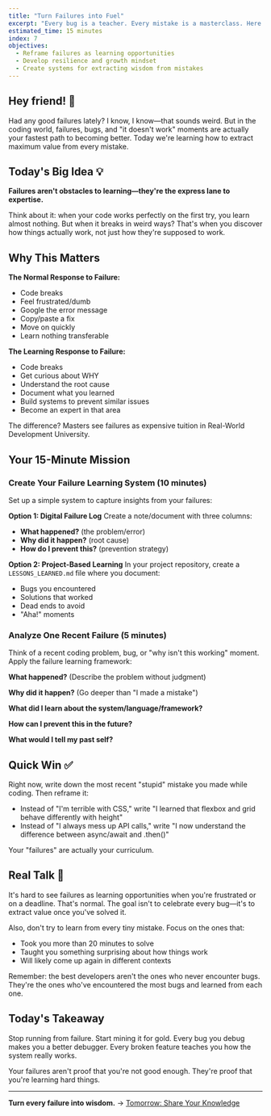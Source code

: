 ```yaml
---
title: "Turn Failures into Fuel"
excerpt: "Every bug is a teacher. Every mistake is a masterclass. Here's how to learn from both."
estimated_time: 15 minutes
index: 7
objectives:
  - Reframe failures as learning opportunities
  - Develop resilience and growth mindset
  - Create systems for extracting wisdom from mistakes
---
```


## Hey friend! 👋

Had any good failures lately? I know, I know—that sounds weird. But in the coding world, failures, bugs, and "it doesn't work" moments are actually your fastest path to becoming better. Today we're learning how to extract maximum value from every mistake.

## Today's Big Idea 💡

**Failures aren't obstacles to learning—they're the express lane to expertise.**

Think about it: when your code works perfectly on the first try, you learn almost nothing. But when it breaks in weird ways? That's when you discover how things actually work, not just how they're supposed to work.

## Why This Matters

**The Normal Response to Failure:**
- Code breaks
- Feel frustrated/dumb
- Google the error message
- Copy/paste a fix
- Move on quickly
- Learn nothing transferable

**The Learning Response to Failure:**
- Code breaks
- Get curious about WHY
- Understand the root cause
- Document what you learned
- Build systems to prevent similar issues
- Become an expert in that area

The difference? Masters see failures as expensive tuition in Real-World Development University.

## Your 15-Minute Mission

### Create Your Failure Learning System (10 minutes)

Set up a simple system to capture insights from your failures:

**Option 1: Digital Failure Log**
Create a note/document with three columns:
- **What happened?** (the problem/error)
- **Why did it happen?** (root cause)
- **How do I prevent this?** (prevention strategy)

**Option 2: Project-Based Learning**
In your project repository, create a `LESSONS_LEARNED.md` file where you document:
- Bugs you encountered
- Solutions that worked
- Dead ends to avoid
- "Aha!" moments

### Analyze One Recent Failure (5 minutes)

Think of a recent coding problem, bug, or "why isn't this working" moment. Apply the failure learning framework:

**What happened?** (Describe the problem without judgment)

**Why did it happen?** (Go deeper than "I made a mistake")

**What did I learn about the system/language/framework?**

**How can I prevent this in the future?**

**What would I tell my past self?**

## Quick Win ✅

Right now, write down the most recent "stupid" mistake you made while coding. Then reframe it:
- Instead of "I'm terrible with CSS," write "I learned that flexbox and grid behave differently with height"
- Instead of "I always mess up API calls," write "I now understand the difference between async/await and .then()"

Your "failures" are actually your curriculum.

## Real Talk 💬

It's hard to see failures as learning opportunities when you're frustrated or on a deadline. That's normal. The goal isn't to celebrate every bug—it's to extract value once you've solved it.

Also, don't try to learn from every tiny mistake. Focus on the ones that:
- Took you more than 20 minutes to solve
- Taught you something surprising about how things work
- Will likely come up again in different contexts

Remember: the best developers aren't the ones who never encounter bugs. They're the ones who've encountered the most bugs and learned from each one.

## Today's Takeaway

Stop running from failure. Start mining it for gold. Every bug you debug makes you a better debugger. Every broken feature teaches you how the system really works.

Your failures aren't proof that you're not good enough. They're proof that you're learning hard things.

---

**Turn every failure into wisdom.** → [Tomorrow: Share Your Knowledge](./08-knowledge-sharing)